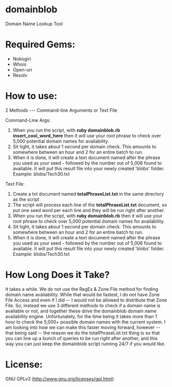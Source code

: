 domainblob
==========
Domain Name Lookup Tool

Required Gems:
==============
* Nokogiri
* Whois
* Open-uri
* Resolv

How to use:
===========
2 Methods --- Command-line Arguments or Text File

Command-Line Args:  
1. When you run the script, with **ruby domainblob.rb insert_cool_word_here** then it will use your root phrase to check over 5,000 potential domain names for availability.  
2. Sit tight, it takes about 1 second per domain check. This amounts to somewhere between an hour and 2 for an entire batch to run.  
3. When it is done, it will create a text document named after the phrase you used as your seed - followed by the number out of 5,006 found to available. It will put this result file into your newly created 'blobs' folder. Example: blobs/Tech30.txt  

Text File:  
1. Create a txt document named **totalPhraseList.txt** in the same directory as the script  
2. The script will process each line of the **totalPhraseList.txt** document, so put one seed word per each line and they will be run right after another.  
3. When you run the script, with **ruby domainblob.rb** then it will use your root phrase to check over 5,000 potential domain names for availability.  
4. Sit tight, it takes about 1 second per domain check. This amounts to somewhere between an hour and 2 for an entire batch to run.  
5. When it is done, it will create a text document named after the phrase you used as your seed - followed by the number out of 5,006 found to available. It will put this result file into your newly created 'blobs' folder. Example: blobs/Tech30.txt  

How Long Does it Take?
=====================
It takes a while. We do not use the RegEx & Zone File method for finding domain name availability. While that would be fastest, I do not have Zone File Access and even if I did -- I would not be allowed to distribute that Zone File. So, instead we use 3 different methods to check if a domain name is available or not, and together these drive the domainblob domain name availability engine. Unfortunately, for the time being it takes more than 1 hour to check the 5,000+ possible domain names with the current system. I am looking into how we can make this faster moving forward, however -- that being said -- the reason we do the totalPhraseList.txt thing is so that you can line up a bunch of queries to be run right after another, and this way you can just keep the domainblob script running 24/7 if you would like.

License:
========
GNU GPLv3 (http://www.gnu.org/licenses/gpl.html)
